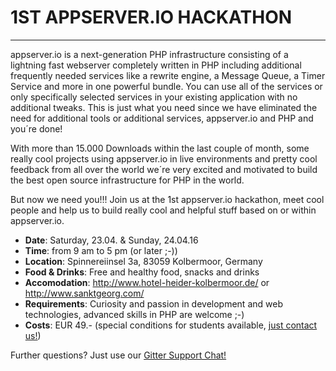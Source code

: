 # <i class="fa fa-hacker-news"></i> 1ST APPSERVER.IO HACKATHON
***
appserver.io is a next-generation PHP infrastructure consisting of a lightning fast webserver completely written in PHP
including additional frequently needed services like a rewrite engine, a Message Queue, a Timer Service and more in one
powerful bundle. You can use all of the services or only specifically selected services in your existing application with
no additional tweaks. This is just what you need since we have eliminated the need for additional tools or additional services,
appserver.io and PHP and you´re done!

With more than 15.000 Downloads within the last couple of month, some really cool projects using appserver.io in live environments
and pretty cool feedback from all over the world we´re very excited and motivated to build the best open source infrastructure for
PHP in the world.

But now we need you!!! Join us at the 1st appserver.io hackathon, meet cool people and help us to build really cool and helpful stuff
based on or within appserver.io.

* **Date**: Saturday, 23.04. & Sunday, 24.04.16
* **Time**: from 9 am to 5 pm (or later ;-))
* **Location**: Spinnereiinsel 3a, 83059 Kolbermoor, Germany
* **Food & Drinks**: Free and healthy food, snacks and drinks
* **Accomodation**: http://www.hotel-heider-kolbermoor.de/ or http://www.sanktgeorg.com/
* **Requirements**: Curiosity and passion in development and web technologies, advanced skills in PHP are welcome ;-)
* **Costs**: EUR 49.- (special conditions for students available, [just contact us!](<{{ site.appserver_site_contact | prepend: site.baseurl }}>))

Further questions? Just use our [Gitter Support Chat!](<{{ github_gitter }}>)
